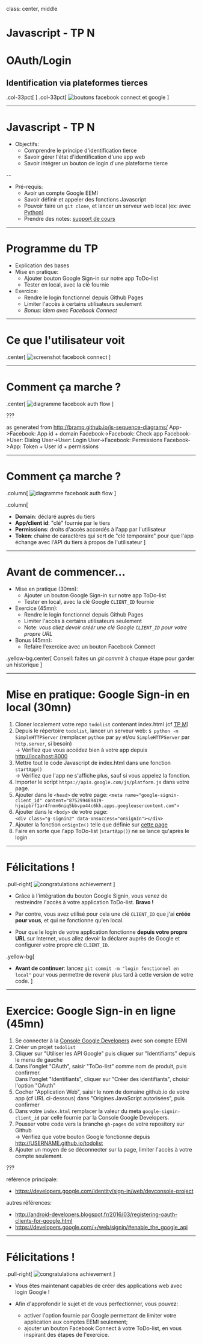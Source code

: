 class: center, middle

# Javascript - TP N
# OAuth/Login
## Identification via plateformes tierces

.col-33pct[&nbsp;]
.col-33pct[
  ![boutons facebook connect et google](./img/buttons.png)
]

---

# Javascript - TP N

- Objectifs:
    + Comprendre le principe d'identification tierce
    + Savoir gérer l'état d'identification d'une app web
    + Savoir intégrer un bouton de login d'une plateforme tierce

--

- Pré-requis:
    + Avoir un compte Google EEMI
    + Savoir définir et appeler des fonctions Javascript
    + Pouvoir faire un `git clone`, et lancer un serveur web local (ex: avec [Python](https://www.python.org/downloads/))
    + Prendre des notes: [support de cours](https://docs.google.com/a/eemi.com/document/d/1_1BMpfy2J2WmvQKwdho0IyAnQPO0H6mxKRSRemctQ2E/edit?usp=sharing)

---

# Programme du TP

- Explication des bases
- Mise en pratique:
    + Ajouter bouton Google Sign-in sur notre app ToDo-list
    + Tester en local, avec la clé fournie
- Exercice:
    + Rendre le login fonctionnel depuis Github Pages
    + Limiter l'accès à certains utilisateurs seulement
    + *Bonus: idem avec Facebook Connect*

---

# Ce que l'utilisateur voit

.center[
  ![screenshot facebook connect](./img/screenshot.jpg)
]

---

# Comment ça marche ?

.center[
  ![diagramme facebook auth flow](./img/diagram.svg)
]

???

as generated from http://bramp.github.io/js-sequence-diagrams/
    App->Facebook: App id + domain
    Facebook->Facebook: Check app
    Facebook->User: Dialog
    User->User: Login
    User->Facebook: Permissions
    Facebook->App: Token + User id + permissions

---

# Comment ça marche ?

.column[
  ![diagramme facebook auth flow](./img/diagram.svg)
]

.column[
- **Domain**: déclaré auprès du tiers
- **App/client id**: "clé" fournie par le tiers
- **Permissions**: droits d'accès accordés à l'app par l'utilisateur
- **Token**: chaine de caractères qui sert de "clé temporaire" pour que l'app échange avec l'API du tiers à propos de l'utilisateur
]

---

# Avant de commencer...

- Mise en pratique (30mn):
    + Ajouter un bouton Google Sign-in sur notre app ToDo-list
    + Tester en local, avec la clé Google `CLIENT_ID` fournie
- Exercice (45mn):
    + Rendre le login fonctionnel depuis Github Pages
    + Limiter l'accès à certains utilisateurs seulement
    + Note: *vous allez devoir créér une clé Google `CLIENT_ID` pour votre propre URL*
- Bonus (45mn):
    + Refaire l'exercice avec un bouton Facebook Connect

.yellow-bg.center[
Conseil: faites un *git commit* à chaque étape pour garder un historique
]

---

# Mise en pratique: Google Sign-in en local (30mn)

1. Cloner localement votre repo `todolist` contenant index.html (cf [TP M](../M/#16))
2. Depuis le répertoire `todolist`, lancer un serveur web: `$ python -m SimpleHTTPServer` (remplacer `python` par `py` et/ou `SimpleHTTPServer` par `http.server`, si besoin)
  <br>→ Vérifiez que vous accédez bien à votre app depuis [http://localhost:8000](http://localhost:8000)
3. Mettre tout le code Javascript de index.html dans une fonction `startApp()`
  <br>→ Vérifiez que l'app ne s'affiche plus, sauf si vous appelez la fonction.
4. Importer le script `https://apis.google.com/js/platform.js` dans votre page.
5. Ajouter dans le `<head>` de votre page: `<meta name="google-signin-client_id" content="875299489419-hjuipbrf1ar4fnmn6niq5bbvpo44c6kh.apps.googleusercontent.com">`
6. Ajouter dans le `<body>` de votre page:
  <br>`<div class="g-signin2" data-onsuccess="onSignIn"></div>`
7. Ajouter la fonction `onSignIn()` telle que définie sur [cette page](https://developers.google.com/identity/sign-in/web/sign-in#get_profile_information)
8. Faire en sorte que l'app ToDo-list (`startApp()`) ne se lance qu'après le login

---

# Félicitations !

.pull-right[
  ![congratulations achievement](./img/thumbs-up.jpg)
]

- Grâce à l'intégration du bouton Google Signin, vous venez de restreindre l'accès à votre application ToDo-list. **Bravo !**

- Par contre, vous avez utilisé pour cela une clé `CLIENT_ID` que j'ai **créée pour vous**, et qui ne fonctionne qu'en local.

- Pour que le login de votre application fonctionne **depuis votre propre URL** sur Internet, vous allez devoir la déclarer auprès de Google et configurer votre propre clé `CLIENT_ID`.

.yellow-bg[
- **Avant de continuer**: lancez `git commit -m "login fonctionnel en local"` pour vous permettre de revenir plus tard à cette version de votre code.
]

---

# Exercice: Google Sign-in en ligne (45mn)

1. Se connecter à la [Console Google Developers](https://console.developers.google.com/project/_/apiui/apis/library) avec son compte EEMI
2. Créer un projet `todolist`
3. Cliquer sur "Utiliser les API Google" puis cliquer sur "Identifiants" depuis le menu de gauche
4. Dans l'onglet "OAuth", saisir "ToDo-list" comme nom de produit, puis confirmer.
  <br>Dans l'onglet "Identifiants", cliquer sur "Créer des identifiants", choisir l'option "OAuth"
5. Cocher "Application Web", saisir le nom de domaine github.io de votre app (cf URL ci-dessous) dans "Origines JavaScript autorisées", puis confirmer
6. Dans votre `index.html` remplacer la valeur du meta `google-signin-client_id` par celle fournie par la Console Google Developers.
7. Pousser votre code vers la branche `gh-pages` de votre repository sur Github
  <br>→ Vérifiez que votre bouton Google fonctionne depuis http://USERNAME.github.io/todolist
8. Ajouter un moyen de se déconnecter sur la page, limiter l'accès à votre compte seulement.

???

référence principale:
- https://developers.google.com/identity/sign-in/web/devconsole-project

autres références:
- http://android-developers.blogspot.fr/2016/03/registering-oauth-clients-for-google.html
- https://developers.google.com/+/web/signin/#enable_the_google_api

---

# Félicitations !

.pull-right[
  ![congratulations achievement](./img/thumbs-up.jpg)
]

- Vous êtes maintenant capables de créer des applications web avec login Google !

- Afin d'approfondir le sujet et de vous perfectionner, vous pouvez:
    + activer l'option fournie par Google permettant de limiter votre application aux comptes EEMI seulement;
    + ajouter un bouton Facebook Connect à votre ToDo-list, en vous inspirant des étapes de l'exercice.

